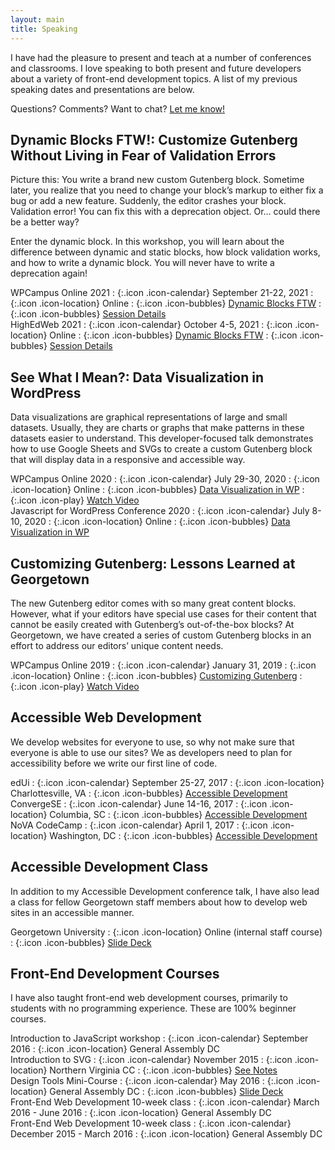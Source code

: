 ```yaml
---
layout: main
title: Speaking
---
```


I have had the pleasure to present and teach at a number of conferences and classrooms. I love speaking to both present and future developers about a variety of front-end development topics. A list of my previous speaking dates and presentations are below.

Questions? Comments? Want to chat? [Let me know!](/contact/)

<section markdown="1" class="has-background copper" aria-label="Customize Gutenberg Without Living in Fear of Validation Errors">

## Dynamic Blocks FTW!: Customize Gutenberg Without Living in Fear of Validation Errors

Picture this: You write a brand new custom Gutenberg block. Sometime later, you realize that you need to change your block’s markup to either fix a bug or add a new feature. Suddenly, the editor crashes your block. Validation error!  You can fix this with a deprecation object. Or… could there be a better way?

Enter the dynamic block. In this workshop, you will learn about the difference between dynamic and static blocks, how block validation works, and how to write a dynamic block. You will never have to write a deprecation again!

<div markdown="1" class="speaking-details">
<div markdown="1">
WPCampus Online 2021
: {:.icon .icon-calendar} September 21-22, 2021
: {:.icon .icon-location} Online
: {:.icon .icon-bubbles} <a href="https://talks.jhalabi.com/dynamic-blocks" aria-label="WordPress Dynamic Blocks talk slides">Dynamic Blocks FTW</a>
: {:.icon .icon-bubbles} <a href="https://2021.wpcampus.org/schedule/dynamic-blocks-ftw-customize-gutenberg-without-living-in-fear-of-validation-errors" aria-label="WordPress Dynamic Blocks WP Campus session details">Session Details</a>
</div>

<div markdown="1">
HighEdWeb 2021
: {:.icon .icon-calendar} October 4-5, 2021
: {:.icon .icon-location} Online
: {:.icon .icon-bubbles} <a href="https://talks.jhalabi.com/dynamic-blocks" aria-label="WordPress Dynamic Blocks talk slides">Dynamic Blocks FTW</a>
: {:.icon .icon-bubbles} <a href="https://events.highedweb.org/heweb21/session/559144/dynamic-blocks-ftw-customize-gutenberg-without-living-in-fear-of-validation-errors" aria-label="WordPress Dynamic Blocks HighEdWeb session details">Session Details</a>
</div>
</div>

</section>

<section markdown="1" aria-label="Data Visualization in WordPress">

## See What I Mean?: Data Visualization in WordPress

Data visualizations are graphical representations of large and small datasets. Usually, they are charts or graphs that make patterns in these datasets easier to understand. This developer-focused talk demonstrates how to use Google Sheets and SVGs to create a custom Gutenberg block that will display data in a responsive and accessible way.

<div markdown="1" class="speaking-details">
<div markdown="1">
WPCampus Online 2020
: {:.icon .icon-calendar} July 29-30, 2020
: {:.icon .icon-location} Online
: {:.icon .icon-bubbles} <a href="https://talks.jhalabi.com/datavis-lightning/" aria-label="Data Visualization in WP lightning talk slides">Data Visualization in WP</a>
: {:.icon .icon-play} <a href="https://www.youtube.com/watch?v=LBdJstuzEnc" aria-label="Data Visualization in WP talk video">Watch Video</a>
</div>

<div markdown="1">
Javascript for WordPress Conference 2020
: {:.icon .icon-calendar} July 8-10, 2020
: {:.icon .icon-location} Online
: {:.icon .icon-bubbles} <a href="https://talks.jhalabi.com/datavis/" aria-label="Data Visualization in WP talk slides">Data Visualization in WP</a>
</div>
</div>

</section>


<section markdown="1" class="has-background copper" aria-label="Customizing Gutenberg">

## Customizing Gutenberg: Lessons Learned at Georgetown

The new Gutenberg editor comes with so many great content blocks. However, what if your editors have special use cases for their content that cannot be easily created with Gutenberg’s out-of-the-box blocks? At Georgetown, we have created a series of custom Gutenberg blocks in an effort to address our editors’ unique content needs.

<div markdown="1" class="speaking-details">
<div markdown="1">
WPCampus Online 2019
: {:.icon .icon-calendar} January 31, 2019
: {:.icon .icon-location} Online
: {:.icon .icon-bubbles} <a href="https://talks.jhalabi.com/gutenberg/" aria-label="Customizing Gutenberg talk slides">Customizing Gutenberg</a>
: {:.icon .icon-play} <a href="https://online.wpcampus.org/schedule/customizing-gutenberg-lessons-learned-at-georgetown/" aria-label="Customizing Gutenberg talk video">Watch Video</a>
</div>
</div>

</section>


<section markdown="1" aria-label="Accessible Web Development">

## Accessible Web Development

We develop websites for everyone to use, so why not make sure that everyone is able to use our sites? We as developers need to plan for accessibility before we write our first line of code.

<div markdown="1" class="speaking-details">
<div markdown="1">
edUi
: {:.icon .icon-calendar} September 25-27, 2017
: {:.icon .icon-location} Charlottesville, VA
: {:.icon .icon-bubbles} <a href="https://talks.jhalabi.com/accessibility-edui/" aria-label="Accessible Development talk slides for edUi">Accessible Development</a>
</div>

<div markdown="1">
ConvergeSE
: {:.icon .icon-calendar} June 14-16, 2017
: {:.icon .icon-location} Columbia, SC
: {:.icon .icon-bubbles} <a href="https://talks.jhalabi.com/accessibility/" aria-label="Accessible Development talk slides">Accessible Development</a>
</div>

<div markdown="1">
NoVA CodeCamp
: {:.icon .icon-calendar} April 1, 2017
: {:.icon .icon-location} Washington, DC
: {:.icon .icon-bubbles} <a href="https://talks.jhalabi.com/accessibility/" aria-label="Accessible Development talk slides">Accessible Development</a>
</div>
</div>

</section>


<section markdown="1" class="has-background copper" aria-label="Accessible Development Class">

## Accessible Development Class

In addition to my Accessible Development conference talk, I have also lead a class for fellow Georgetown staff members about how to develop web sites in an accessible manner.

<div markdown="1" class="speaking-details">
<div markdown="1">
Georgetown University
: {:.icon .icon-location} Online (internal staff course)
: {:.icon .icon-bubbles} <a href="https://talks.jhalabi.com/accessibilityclass/" aria-label="Accessible Development Class slides">Slide Deck</a>
</div>
</div>

</section>


<section markdown="1" class="has-background timberwolf" aria-label="Front-End Development Courses">

## Front-End Development Courses

I have also taught front-end web development courses, primarily to students with no programming experience. These are 100% beginner courses.

<div markdown="1" class="speaking-details">
<div markdown="1">
Introduction to JavaScript workshop
: {:.icon .icon-calendar} September 2016
: {:.icon .icon-location} General Assembly DC
</div>

<div markdown="1">
Introduction to SVG
: {:.icon .icon-calendar} November 2015
: {:.icon .icon-location} Northern Virginia CC
: {:.icon .icon-bubbles} <a href="https://github.com/thatdevgirl/svg-intro" aria-label="Introduction to SVG notes">See Notes</a>
</div>

<div markdown="1">
Design Tools Mini-Course
: {:.icon .icon-calendar} May 2016
: {:.icon .icon-location} General Assembly DC
: {:.icon .icon-bubbles} <a href="https://talks.jhalabi.com/designtools/" aria-label="Design Tools Mini-Course slides">Slide Deck</a>
</div>

<div markdown="1">
Front-End Web Development 10-week class
: {:.icon .icon-calendar} March 2016 - June 2016
: {:.icon .icon-location} General Assembly DC
</div>

<div markdown="1">
Front-End Web Development 10-week class
: {:.icon .icon-calendar} December 2015 - March 2016
: {:.icon .icon-location} General Assembly DC
</div>
</div>
</section>
